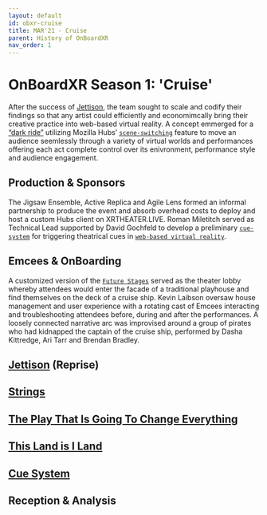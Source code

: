 ```yaml
---
layout: default
id: obxr-cruise
title: MAR'21 - Cruise
parent: History of OnBoardXR
nav_order: 1
---
```


# OnBoardXR Season 1: 'Cruise'
After the success of [Jettison](./jettison.md), the team sought to scale and codify their findings so that any artist could efficiently and economimcally bring their creative practice into web-based virtual reality. A concept emmerged for a [“dark ride”](https://en.wikipedia.org/wiki/Dark_ride) utilizing Mozilla Hubs’ [`scene-switching`](./glossary-scene-switching) feature to move an audience seemlessly through a variety of virtual worlds and performances offering each act complete control over its enivronment, performance style and audience engagement.

## Production & Sponsors
The Jigsaw Ensemble, Active Replica and Agile Lens formed an informal partnership to produce the event and absorb overhead costs to deploy and host a custom Hubs client on XRTHEATER.LIVE. Roman Miletitch served as Technical Lead supported by David Gochfeld to develop a preliminary [`cue-system`](./glossary-cue-system.md) for triggering theatrical cues in [`web-based virtual reality`](./glossary-webvr.md). 

## Emcees & OnBoarding
A customized version of the [`Future Stages`](./future-stages.md) served as the theater lobby whereby attendees would enter the facade of a traditional playhouse and find themselves on the deck of a cruise ship. Kevin Laibson oversaw house management and user experience with a rotating cast of Emcees interacting and troubleshooting attendees before, during and after the performances. A loosely connected narrative arc was improvised around a group of pirates who had kidnapped the captain of the cruise ship, performed by Dasha Kittredge, Ari Tarr and Brendan Bradley.

## [Jettison](./jettison.md) (Reprise)

## [Strings](./unwired-dance.md#Strings)

## [The Play That Is Going To Change Everything](./spongebob.md)

## [This Land is I Land](./this-land.md)

## [Cue System](./glossary-cue-system.md)

## Reception & Analysis

